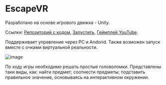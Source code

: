 # EscapeVR
Разработано на основе игрового движка - Unity.

Ссылки:
[Репозиторий с кодом](https://gitlab.com/beegoodcompany/escapevr), 
[Запустить](https://neosab3r.github.io/EscapeVR_WebGL-Build/), 
[Геймплей YouTube](https://youtu.be/EOhrZdOcTtk).

Поддерживает управление через PC и Andorid. Также возможен запуск вместе с очками виртуальной реальности.

![image](https://github.com/neosab3r/EscapeVR_WebGL-Build/assets/36510979/bb97672f-ff80-4d8e-bd6d-81bd9ed2e980)

По ходу игры необходимо решать простые головоломки. Представлены таки виды, как: найти предмет; соотнести предметы; подставить правильное значение, основываясь на интерактивном окружении.
